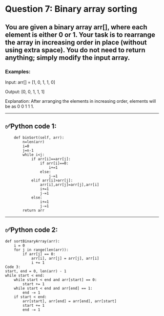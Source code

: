 # Question 7: Binary array sorting

## You are given a binary array arr[], where each element is either 0 or 1. Your task is to rearrange the array in increasing order in place (without using extra space). You do not need to return anything; simply modify the input array.

### Examples:

Input: arr[] = [1, 0, 1, 1, 0]

Output: [0, 0, 1, 1, 1]

Explanation: After arranging the elements in increasing order, elements will be as 0 0 1 1 1.

---
## ✅Python code 1:

```
    def binSort(self, arr):
        n=len(arr)
        i=0
        j=n-1
        while i<j:
            if arr[i]==arr[j]:
                if arr[i]==0:
                    i+=1
                else:
                    j-=1
            elif arr[i]>arr[j]:
                arr[i],arr[j]=arr[j],arr[i]
                i+=1
                j-=1
            else:
                i+=1
                j-=1   
        return arr
```

---
## ✅Python code 2:

```
def sortBinaryArray(arr):
    i = 0
    for j in range(len(arr)):
        if arr[j] == 0:
            arr[i], arr[j] = arr[j], arr[i]
            i += 1
Code 3:
start, end = 0, len(arr) - 1
while start < end:
    while start < end and arr[start] == 0:
        start += 1
    while start < end and arr[end] == 1:
        end -= 1
    if start < end:
        arr[start], arr[end] = arr[end], arr[start]
        start += 1
        end -= 1
```

